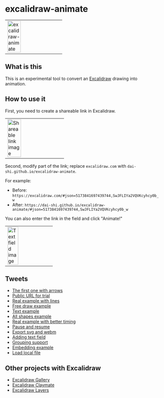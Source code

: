 # excalidraw-animate

<table><tr><td>
<img alt="excalidraw-animate" src="https://user-images.githubusercontent.com/490574/83698750-332ca080-a63d-11ea-9845-d2442e9b4305.gif" width="50%" />
</td></tr></table>

## What is this

This is an experimental tool to convert an
[Excalidraw](https://excalidraw.com) drawing
into animation.

## How to use it

First, you need to create a shareable link in Excalidraw.

<table><tr><td>
<img alt="Shareable link image" src="https://pbs.twimg.com/media/EYsiegqUwAAmmfE?format=png&name=small" width="50%" />
</td></tr></table>

Second, modify part of the link; replace `excalidraw.com` with `dai-shi.github.io/excalidraw-animate`.

For example:
- Before: `https://excalidraw.com/#json=5173841697439744,SwJFLIYa2VQVKcyhcy0b_w`
- After: `https://dai-shi.github.io/excalidraw-animate/#json=5173841697439744,SwJFLIYa2VQVKcyhcy0b_w`

You can also enter the link in the field and click "Animate!"

<table><tr><td>
<img alt="Text field image" src="https://pbs.twimg.com/media/EY0ZbMjUcAAcBSh?format=png&name=900x900" width="50%" />
</td></tr></table>

## Tweets

- [The first one with arrows](https://twitter.com/dai_shi/status/1261683775924105218)
- [Public URL for trial](https://twitter.com/dai_shi/status/1263103554631249923)
- [Real example with lines](https://twitter.com/dai_shi/status/1263230421715714049)
- [Free draw example](https://twitter.com/dai_shi/status/1263237733067091968)
- [Text example](https://twitter.com/dai_shi/status/1263451555858010115)
- [All shapes example](https://twitter.com/dai_shi/status/1263873223726231552)
- [Real example with better timing](https://twitter.com/dai_shi/status/1264056453880377345)
- [Pause and resume](https://twitter.com/dai_shi/status/1264105261800669184)
- [Export svg and webm](https://twitter.com/dai_shi/status/1264194079165779970)
- [Adding text field](https://twitter.com/dai_shi/status/1264695085871947776)
- [Grouping support](https://twitter.com/dai_shi/status/1265441085641256960)
- [Embedding example](https://twitter.com/dai_shi/status/1269787031892160512)
- [Load local file](https://twitter.com/dai_shi/status/1271802345106489345)

## Other projects with Excalidraw

- [Excalidraw Gallery](https://github.com/dai-shi/excalidraw-gallery)
- [Excalidraw Claymate](https://github.com/dai-shi/excalidraw-claymate)
- [Excalidraw Layers](https://github.com/dai-shi/excalidraw-layers)
